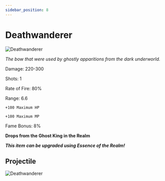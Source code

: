 ```yaml
---
sidebar_position: 8
---
```


# Deathwanderer

![Deathwanderer](https://vwiki.valorserver.com/api/item/picture/deathwanderer)

<i>The bow that were used by ghostly apparitions from the dark underworld.</i>

Damage: 220-300

Shots: 1

Rate of Fire: 80%

Range: 6.6

    +100 Maximum HP
    
    +100 Maximum MP
    
Fame Bonus: 8%

**Drops from the Ghost King in the Realm**

***This item can be upgraded using Essence of the Realm!***

## Projectile

![Deathwanderer](https://cdn.discordapp.com/attachments/953134990428868629/981404192520421386/deathwandered.gif)
